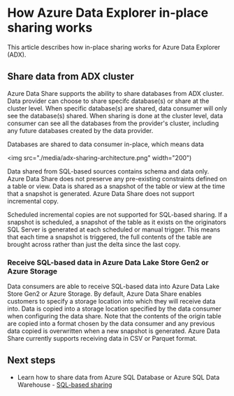 # How Azure Data Explorer in-place sharing works

This article describes how in-place sharing works for Azure Data Explorer (ADX).

## Share data from ADX cluster
Azure Data Share supports the ability to share databases from ADX cluster. Data provider can choose to share specifc database(s) or share at the cluster level. When specific database(s) are shared, data consumer will only see the database(s) shared. When sharing is done at the cluster level, data consumer can see all the databases from the provider's cluster, including any future databases created by the data provider. 

Databases are shared to data consumer in-place, which means data 

<img src="./media/adx-sharing-architecture.png" width="200")

Data shared from SQL-based sources contains schema and data only. Azure Data Share does not preserve any pre-existing constraints defined on a table or view. Data is shared as a snapshot of the table or view at the time that a snapshot is generated. Azure Data Share does not support incremental copy.

Scheduled incremental copies are not supported for SQL-based sharing. If a snapshot is scheduled, a snapshot of the table as it exists on the originators SQL Server is generated at each scheduled or manual trigger. This means that each time a snapshot is triggered, the full contents of the table are brought across rather than just the delta since the last copy. 

### Receive SQL-based data in Azure Data Lake Store Gen2 or Azure Storage
Data consumers are able to receive SQL-based data into Azure Data Lake Store Gen2 or Azure Storage. By default, Azure Data Share enables customers to specify a storage location into which they will receive data into. Data is copied into a storage location specified by the data consumer when configuring the data share. Note that the contents of the origin table are copied into a format chosen by the data consumer and any previous data copied is overwritten when a new snapshot is generated. Azure Data Share currently supports receiving data in CSV or Parquet format. 

## Next steps

- Learn how to share data from Azure SQL Database or Azure SQL Data Warehouse - [SQL-based sharing](share-your-sql-data.md)
